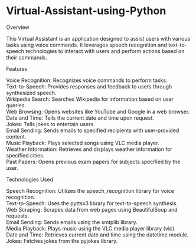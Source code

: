 # Virtual-Assistant-using-Python

Overview

This Virtual Assistant is an application designed to assist users with various tasks using voice commands. It leverages speech recognition and text-to-speech technologies to interact with users and perform actions based on their commands.

Features

Voice Recognition: Recognizes voice commands to perform tasks.   
Text-to-Speech: Provides responses and feedback to users through synthesized speech.   
Wikipedia Search: Searches Wikipedia for information based on user queries.   
Web Browsing: Opens websites like YouTube and Google in a web browser.   
Date and Time: Tells the current date and time upon request.   
Jokes: Tells jokes to entertain users.   
Email Sending: Sends emails to specified recipients with user-provided content.   
Music Playback: Plays selected songs using VLC media player.   
Weather Information: Retrieves and displays weather information for specified cities.   
Past Papers: Opens previous exam papers for subjects specified by the user.   

Technologies Used

Speech Recognition: Utilizes the speech_recognition library for voice recognition.   
Text-to-Speech: Uses the pyttsx3 library for text-to-speech synthesis.   
Web Scraping: Scrapes data from web pages using BeautifulSoup and requests.   
Email Sending: Sends emails using the smtplib library.   
Media Playback: Plays music using the VLC media player library (vlc).   
Date and Time: Retrieves current date and time using the datetime module.   
Jokes: Fetches jokes from the pyjokes library.   
